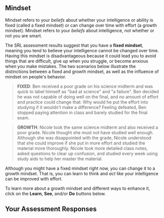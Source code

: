 ## Mindset

Mindset refers to your *beliefs* about whether your intelligence or ability is fixed (called a fixed mindset) or can change over time with effort (a growth mindset). Mindset refers to your *beliefs* about intelligence, not whether or not you are smart. 

The SRL assessment results suggest that you have a **fixed mindset**, meaning you tend to believe your intelligence cannot be changed over time. Having this mindset is disadvantageous because it could lead you to avoid things that are difficult, give up when you struggle, or become anxious when you make mistakes. The two scenarios below illustrate the distinctions between a fixed and growth mindset, as well as the influence of mindset on people's behavior.

> **FIXED**: Ben received a poor grade on his science midterm and was quick to label himself as "bad at science" and "a failure". Ben decided he was not capable of doing well on the final, and no amount of effort and practice could change that: Why would he put the effort into studying if it wouldn't make a difference? Feeling defeated, Ben stopped paying attention in class and barely studied for the final exam. 

> **GROWTH**: Nicole took the same science midterm and also received a poor grade. Nicole thought she must not have studied well enough. Although she was disappointed with the grade, Nicole understood that she could improve if she put in more effort and studied the material more thoroughly. Nicole took more detailed class notes, asked questions to clear up confusion, and studied every week using study aids to help her master the material. 

Although you might have a fixed mindset right now, you can change it to a growth mindset. That is, you can learn to think and *act* like your intelligence can be improved with effort. 

To learn more about a growth mindset and different ways to enhance it, click on the **Learn**, **See**, and/or **Do** buttons below. 

## Your Assessment Responses

